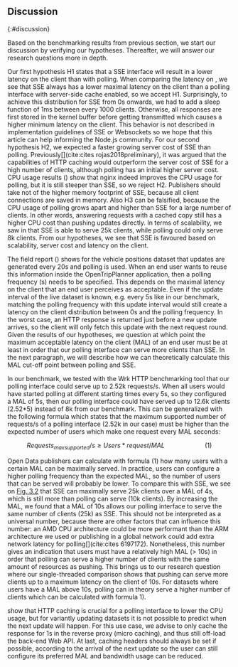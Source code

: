 ## Discussion
{:#discussion}

Based on the benchmarking results from previous section, we start our discussion by verifying our hypotheses. Thereafter, we will answer our research questions more in depth.

Our first hypothesis H1 states that a SSE interface will result in a lower latency on the client than with polling. When comparing the latency on [](#latency-polling-pubsub), we see that SSE always has a lower maximal latency on the client than a polling interface with server-side cache enabled, so we accept H1. Surprisingly, to achieve this distribution for SSE from 0s onwards, we had to add a sleep function of 1ms between every 1000 clients. Otherwise, all responses are first stored in the kernel buffer before getting transmitted which causes a higher minimum latency on the client. This behavior is not described in implementation guidelines of SSE or Websockets so we hope that this article can help informing the Node.js community. For our second hypothesis H2, we expected a faster growing server cost of SSE than polling. Previously[](cite:cites rojas2018preliminary), it was argued that the capabilities of HTTP caching would outperform the server cost of SSE for a high number of clients, although polling has an initial higher server cost. CPU usage results ([](#server-cost)) show that nginx indeed improves the CPU usage for polling, but it is still steeper than SSE, so we reject H2. Publishers should take not of the higher memory footprint of SSE, because all client connections are saved in memory. Also H3 can be falsified, because the CPU usage of polling grows apart and higher than SSE for a large number of clients. In other words, answering requests with a cached copy still has a higher CPU cost than pushing updates directly. In terms of scalability, we saw in [](#latency-polling-pubsub) that SSE is able to serve 25k clients, while polling could only serve 8k clients. From our hypotheses, we see that SSE is favoured based on scalability, server cost and latency on the client. 

The field report ([](#fieldreport)) shows for the vehicle positions dataset that updates are generated every 20s and polling is used. When an end user wants to reuse this information inside the OpenTripPlanner application, then a polling frequency (s) needs to be specified. This depends on the maximal latency on the client that an end user perceives as acceptable. Even if the update interval of the live dataset is known, e.g. every 5s like in our benchmark, matching the polling frequency with this update interval would still create a latency on the client distribution between 0s and the polling frequency. In the worst case, an HTTP response is returned just before a new update arrives, so the client will only fetch this update with the next request round. Given the results of our hypotheses, we question at which point the maximum acceptable latency on the client (MAL) of an end user must be at least in order that our polling interface can serve more clients than SSE. In the next paragraph, we will describe how we can theoretically calculate this MAL cut-off point between polling and SSE.

In our benchmark, we tested with the Wrk HTTP benchmarking tool that our polling interface could serve up to 2.52k requests/s. When all users would have started polling at different starting times every 5s, so they configured a MAL of 5s, then our polling interface could have served up to 12.6k clients (2.52*5) instead of 8k from our benchmark. This can be generalized with the following formula which states that the maximum supported number of requests/s of a polling interface (2.52k in our case) must be higher than the expected number of users which make one request every MAL seconds:

$$Requests_{max supported}/s  ≥  Users * request/MAL\ \ \ \ \ \ \ \ \ \ \ \ \ \ \ \ \ \ \ \ \ \ \ (1)$$

Open Data publishers can calculate with formula (1) how many users with a certain MAL can be	 maximally served. In practice, users can configure a higher polling frequency than the expected MAL, so the number of users that can be served will probably be lower. To compare this with SSE, we see on [Fig. 3.2](#latency-polling-pubsub) that SSE can maximally serve 25k clients over a MAL of 4s, which is still more than polling can serve (10k clients). By increasing the MAL, we found that a MAL of 10s allows our polling interface to serve the same number of clients (25k) as SSE. This should not be interpreted as a universal number, because there are other factors that can influence this number: an AMD CPU architecture could be more performant than the ARM architecture we used or publishing in a global network could add extra network latency for polling[](cite:cites 6197172). Nonetheless, this number gives an indication that users must have a relatively high MAL (> 10s) in order that polling can serve a higher number of clients with the same amount of resources as pushing. This brings us to our research question where our single-threaded comparison shows that pushing can serve more clients up to a maximum latency on the client of 10s. For datasets where users have a MAL above 10s, polling can in theory serve a higher number of clients which can be calculated with formula 1).

[](#server-cost) show that HTTP caching is crucial for a polling interface to lower the CPU usage, but for variantly updating datasets it is not possible to predict when the next update will happen. For this use case, we advise to only cache the response for 1s in the reverse proxy (micro caching), and thus still off-load the back-end Web API. At last, caching headers should always be set if possible, according to the arrival of the next update so the user can still configure its preferred MAL and bandwidth usage can be reduced.
